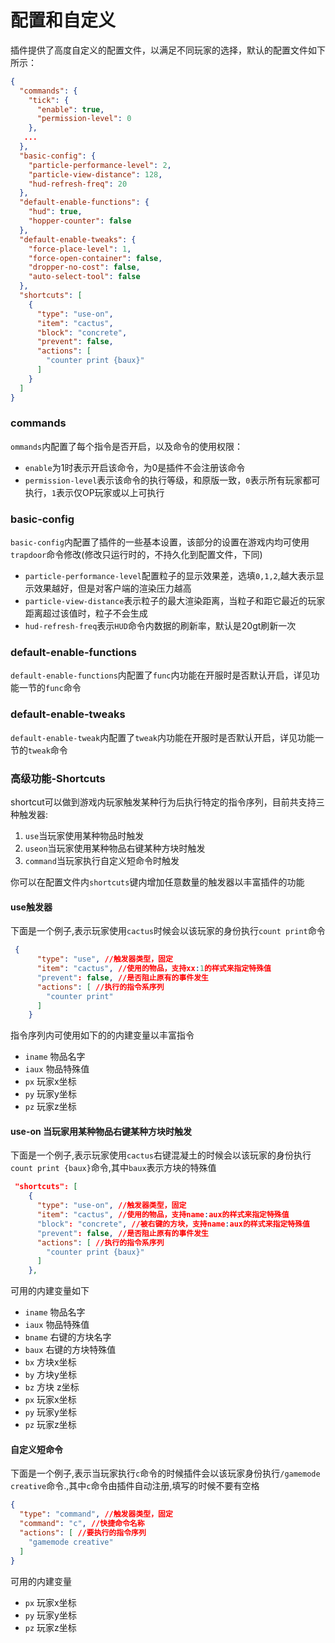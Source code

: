# 配置和自定义

插件提供了高度自定义的配置文件，以满足不同玩家的选择，默认的配置文件如下所示：

```json
{
  "commands": {
    "tick": {
      "enable": true,
      "permission-level": 0
    },
   ...
  },
  "basic-config": {
    "particle-performance-level": 2,
    "particle-view-distance": 128,
    "hud-refresh-freq": 20
  },
  "default-enable-functions": {
    "hud": true,
    "hopper-counter": false
  },
  "default-enable-tweaks": {
    "force-place-level": 1,
    "force-open-container": false,
    "dropper-no-cost": false,
    "auto-select-tool": false
  },
  "shortcuts": [
    {
      "type": "use-on",
      "item": "cactus",
      "block": "concrete",
      "prevent": false,
      "actions": [
        "counter print {baux}"
      ]
    }
  ]
}
```

### commands

`ommands`内配置了每个指令是否开启，以及命令的使用权限：

- `enable`为1时表示开启该命令，为0是插件不会注册该命令
- `permission-level`表示该命令的执行等级，和原版一致，`0`表示所有玩家都可执行，`1`表示仅OP玩家或以上可执行

### basic-config

`basic-config`内配置了插件的一些基本设置，该部分的设置在游戏内均可使用`trapdoor`命令修改(修改只运行时的，不持久化到配置文件，下同)

- `particle-performance-level`配置粒子的显示效果差，选填`0,1,2`,越大表示显示效果越好，但是对客户端的渲染压力越高
- `particle-view-distance`表示粒子的最大渲染距离，当粒子和距它最近的玩家距离超过该值时，粒子不会生成
- `hud-refresh-freq`表示`HUD`命令内数据的刷新率，默认是20gt刷新一次

### default-enable-functions
`default-enable-functions`内配置了`func`内功能在开服时是否默认开启，详见功能一节的`func`命令

### default-enable-tweaks

`default-enable-tweak`内配置了`tweak`内功能在开服时是否默认开启，详见功能一节的`tweak`命令



### 高级功能-Shortcuts

shortcut可以做到游戏内玩家触发某种行为后执行特定的指令序列，目前共支持三种触发器:

1. `use`当玩家使用某种物品时触发
2. `useon`当玩家使用某种物品右键某种方块时触发
3. `command`当玩家执行自定义短命令时触发

你可以在配置文件内`shortcuts`键内增加任意数量的触发器以丰富插件的功能

#### use触发器

下面是一个例子,表示玩家使用`cactus`时候会以该玩家的身份执行`count print`命令

```json
 {
      "type": "use", //触发器类型，固定
      "item": "cactus", //使用的物品，支持xx:1的样式来指定特殊值
      "prevent": false, //是否阻止原有的事件发生
      "actions": [ //执行的指令系序列
        "counter print"
      ]
    }
```

指令序列内可使用如下的的内建变量以丰富指令

- `iname` 物品名字
- `iaux` 物品特殊值
- `px` 玩家x坐标
- `py` 玩家y坐标
- `pz` 玩家z坐标

#### use-on 当玩家用某种物品右键某种方块时触发

下面是一个例子,表示玩家使用`cactus`右键混凝土的时候会以该玩家的身份执行`count print {baux}`命令,其中`baux`表示方块的特殊值

```json
 "shortcuts": [
    {
      "type": "use-on", //触发器类型，固定
      "item": "cactus", //使用的物品，支持name:aux的样式来指定特殊值
      "block": "concrete", //被右键的方块，支持name:aux的样式来指定特殊值
      "prevent": false, //是否阻止原有的事件发生
      "actions": [ //执行的指令系序列
        "counter print {baux}"
      ]
    },
```

可用的内建变量如下

- `iname` 物品名字
- `iaux` 物品特殊值
- `bname` 右键的方块名字
- `baux` 右键的方块特殊值
- `bx` 方块x坐标
- `by` 方块y坐标
- `bz` 方块 z坐标
- `px` 玩家x坐标
- `py` 玩家y坐标
- `pz` 玩家z坐标

#### 自定义短命令

下面是一个例子,表示当玩家执行`c`命令的时候插件会以该玩家身份执行`/gamemode creative`命令.,其中`c`命令由插件自动注册,填写的时候不要有空格

```json
{
  "type": "command", //触发器类型，固定
  "command": "c", //快捷命令名称
  "actions": [ //要执行的指令序列
    "gamemode creative"
  ]
}
```

可用的内建变量

- `px` 玩家x坐标
- `py` 玩家y坐标
- `pz` 玩家z坐标
